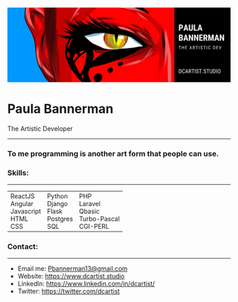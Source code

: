 



### ![DCartist](banner.png)



# Paula Bannerman  

The Artistic Developer

------

### To me programming is another art form that people can use.



### **Skills:** 

------

|                                                 	|                                              	|                                                      	|
|-------------------------------------------------	|----------------------------------------------	|------------------------------------------------------	|
| ReactJS<br>Angular<br>Javascript<br>HTML<br>CSS 	| Python<br>Django<br>Flask<br>Postgres<br>SQL 	| PHP<br>Laravel<br>Qbasic<br>Turbo-Pascal<br>CGI-PERL 	|
  

### **Contact:** 

------

- Email me: Pbannerman13@gmail.com 
- Website: https://www.dcartist.studio
- LinkedIn: https://www.linkedin.com/in/dcartist/
- Twitter: https://twitter.com/dcartist




